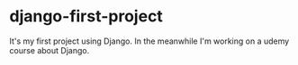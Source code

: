 # django-first-project
It's my first project using Django. In the meanwhile I'm working on a udemy course about Django.
